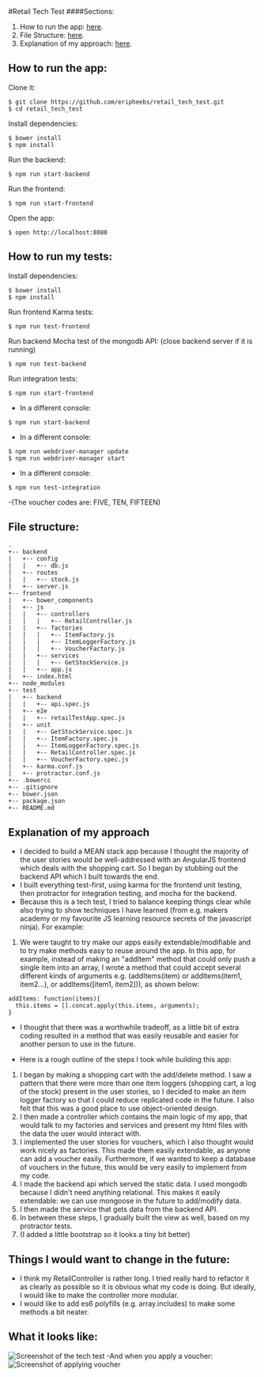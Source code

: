 #Retail Tech Test
####Sections:
1. How to run the app: [here](#how-to-run-the-app).
2. File Structure: [here](#file-structure).
2. Explanation of my approach: [here](#explanation-of-my-approach).

## How to run the app:
Clone it:
```
$ git clone https://github.com/eripheebs/retail_tech_test.git
$ cd retail_tech_test
```
Install dependencies:
```
$ bower install
$ npm install
```
Run the backend:
```
$ npm run start-backend
```
Run the frontend:
```
$ npm run start-frontend
```
Open the app:
```
$ open http://localhost:8080
```
## How to run my tests:
Install dependencies:
```
$ bower install
$ npm install
```
Run frontend Karma tests:
```
$ npm run test-frontend
```
Run backend Mocha test of the mongodb API: (close backend server if it is running)
```
$ npm run test-backend
```
Run integration tests:
```
$ npm run start-frontend
```
- In a different console:
```
$ npm run start-backend
```
- In a different console:
```
$ npm run webdriver-manager update
$ npm run webdriver-manager start
```
- In a different console:
```
$ npm run test-integration
```

-(The voucher codes are: FIVE, TEN, FIFTEEN)

## File structure:
```
.
+-- backend
|   +-- config
|   |   +-- db.js
|   +-- routes
|   |   +-- stock.js
|   +-- server.js
+-- frontend
|   +-- bower_components
|   +-- js
|   |   +-- controllers
|   |   |   +-- RetailController.js
|   |   +-- factories
|   |   |   +-- ItemFactory.js
|   |   |   +-- ItemLoggerFactory.js
|   |   |   +-- VoucherFactory.js
|   |   +-- services
|   |   |   +-- GetStockService.js
|   |   +-- app.js
|   +-- index.html
+-- node_modules
+-- test
|   +-- backend
|   |   +-- api.spec.js
|   +-- e2e
|   |   +-- retailTestApp.spec.js
|   +-- unit
|   |   +-- GetStockService.spec.js
|   |   +-- ItemFactory.spec.js
|   |   +-- ItemLoggerFactory.spec.js
|   |   +-- RetailController.spec.js
|   |   +-- VoucherFactory.spec.js
|   +-- karma.conf.js
|   +-- protractor.conf.js
+-- .bowercc
+-- .gitignore
+-- bower.json
+-- package.json
+-- README.md
```

## Explanation of my approach

- I decided to build a MEAN stack app because I thought the majority of the user stories would be well-addressed with an AngularJS frontend which deals with the shopping cart. So I began by stubbing out the backend API which I built towards the end.
- I built everything test-first, using karma for the frontend unit testing, then protractor for integration testing, and mocha for the backend.
- Because this is a tech test, I tried to balance keeping things clear while also trying to show techniques I have learned (from e.g. makers academy or my favourite JS learning resource secrets of the javascript ninja). For example:
1. We were taught to try make our apps easily extendable/modifiable and to try make methods easy to reuse around the app. In this app, for example, instead of making an "addItem" method that could only push a single item into an array, I wrote a method that could accept several different kinds of arguments e.g. (addItems(item) or addItems(item1, item2...), or addItems([item1, item2])), as shown below:
```
addItems: function(items){
  this.items = [].concat.apply(this.items, arguments);
}
```
- I thought that there was a worthwhile tradeoff, as a little bit of extra coding resulted in a method that was easily reusable and easier for another person to use in the future.

- Here is a rough outline of the steps I took while building this app:
1. I began by making a shopping cart with the add/delete method. I saw a pattern that there were more than one item loggers (shopping cart, a log of the stock) present in the user stories, so I decided to make an item logger factory so that I could reduce replicated code in the future. I also felt that this was a good place to use object-oriented design.
2. I then made a controller which contains the main logic of my app, that would talk to my factories and services and present my html files with the data the user would interact with.  
3. I implemented the user stories for vouchers, which I also thought would work nicely as factories. This made them easily extendable, as anyone can add a voucher easily. Furthermore, if we wanted to keep a database of vouchers in the future, this would be very easily to implement from my code.
4. I made the backend api which served the static data. I used mongodb because I didn't need anything relational. This makes it easily extendable: we can use mongoose in the future to add/modify data.
5. I then made the service that gets data from the backend API.
6. In between these steps, I gradually built the view as well, based on my protractor tests.
7. (I added a little bootstrap so it looks a tiny bit better)

## Things I would want to change in the future:
- I think my RetailController is rather long. I tried really hard to refactor it as clearly as possible so it is obvious what my code is doing. But ideally, I would like to make the controller more modular.
- I would like to add es6 polyfills (e.g. array.includes) to make some methods a bit neater.

## What it looks like:
![Screenshot of the tech test](https://cloud.githubusercontent.com/assets/16217360/18030845/add03c72-6cbf-11e6-89e2-1638ab70fbad.png)
-And when you apply a voucher:
![Screenshot of applying voucher](https://cloud.githubusercontent.com/assets/16217360/18030846/ae9fde28-6cbf-11e6-9c19-c66c7b3f6429.png)
